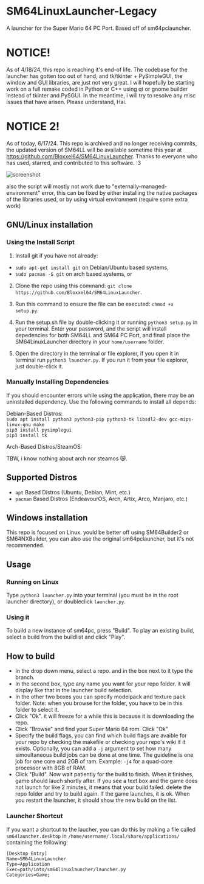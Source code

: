 # SM64LinuxLauncher-Legacy
A launcher for the Super Mario 64 PC Port. Based off of sm64pclauncher.

# NOTICE!
As of 4/18/24, this repo is reaching it's end-of life. The codebase for the launcher has gotten too out of hand, and tk/tkinter + PySimpleGUI, the window and GUI libraries, are just not very great. I will hopefully be starting work on a full remake coded in Python or C++ using qt or gnome builder instead of tkinter and PySGUI. In the meantime, i will try to resolve any misc issues that have arisen. Please understand, Hai.

# NOTICE 2!
As of today, 6/17/24. This repo is archived and no longer receiving commits, the updated version of SM64LL will be available sometime this year at https://github.com/Bloxxel64/SM64LinuxLauncher. Thanks to everyone who has used, starred, and contributed to this software. :3

![screenshot](https://cdn.discordapp.com/attachments/775908791417700363/996196405708329030/Screenshot_from_2022-07-11_18-28-18.png?size=4096)

also the script will mostly not work due to "externally-managed-environment" error, this can be fixed by either installing the native packages of the libraries used, or by using virtual environment (require some extra work)

## GNU/Linux installation
### Using the Install Script
1. Install git if you have not already:
 * `sudo apt-get install git` on Debian/Ubuntu based systems,
 * `sudo pacman -S git` on arch based systems, or

2. Clone the repo using this command:
`git clone https://github.com/Bloxxel64/SM64LinuxLauncher`.

3. Run this command to ensure the file can be executed: `chmod +x setup.py`.

4. Run the setup.sh file by double-clicking it or running `python3 setup.py` in your terminal. Enter your password, and the script will install depedencies for both SM64LL and SM64 PC Port, and finall place the SM64LinuxLauncher directory in your `home/username` folder.

5. Open the directory in the terminal or file explorer, if you open it in terminal run `python3 launcher.py`. If you run it from your file explorer, just double-click it.

### Manually Installing Dependencies
If you should encounter errors while using the application, there may be an uninstalled dependency. Use the following commands to install all depends:

Debian-Based Distros:  
`sudo apt install python3 python3-pip python3-tk libsdl2-dev gcc-mips-linux-gnu make`  
`pip3 install pysimplegui`  
`pip3 install tk`  

Arch-Based Distros/SteamOS:

TBW, i know nothing about arch nor steamos 😿.

## Supported Distros

* `apt` Based Distros (Ubuntu, Debian, Mint, etc.)
* `pacman` Based Distros (EndeavourOS, Arch, Artix, Arco, Manjaro, etc.)

## Windows installation
This repo is focused on Linux. yould be better off using SM64Builder2 or SM64NXBuilder, you can also use the original sm64pclauncher, but it's not recommended.

## Usage
### Running on Linux

Type `python3 launcher.py` into your terminal (you must be in the root launcher directory), or doubleclick `launcher.py`.

### Using it

To build a new instance of sm64pc, press "Build".
To play an existing build, select a build from the buildlist and click "Play".

## How to build

* In the drop down menu, select a repo. and in the box next to it type the branch.  
* In the second box, type any name you want for your repo folder. it will display like that in the launcher build selection.  
* In the other two boxes you can specify modelpack and texture pack folder. Note: when you browse for the folder, you have to be in this folder to select it.  
* Click "Ok". it will freeze for a while this is because it is downloading the repo. 
* Click "Browse" and find your Super Mario 64 rom. Click "Ok"  
* Specify the build flags, you can find which build flags are avaible for your repo by checking the makefile or checking your repo's wiki if it exists. Optionally, you can add a `-j` argument to set how many simoultaneous build jobs can be done at one time. The guideline is one job for one core and 2GB of ram. Example: `-j4` for a quad-core processor with 8GB of RAM.
* Click "Build". Now wait patiently for the build to finish. When it finishes, game should lauch shortly after. If you see a text box and the game does not launch for like 2 minutes, it means that your build failed. delete the repo folder and try to build again. If the game launches, it is ok. When you restart the launcher, it should show the new build on the list.

### Launcher Shortcut
If you want a shortcut to the laucher, you can do this by making a file called `sm64launcher.desktop` in `/home/username/.local/share/applications/` containing the following:  

```
[Desktop Entry]
Name=SM64LinuxLauncher  
Type=Application
Exec=path/into/sm64linuxlauncher/launcher.py
Categories=Game;  
```
